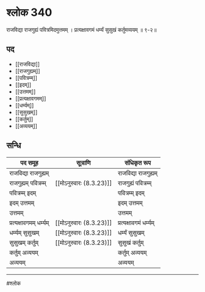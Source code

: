 # श्लोक 340

राजविद्या राजगुह्यं पवित्रमिदमुत्तमम् ।
प्रत्यक्षावगमं धर्म्यं सुसुखं कर्तुमव्ययम् ॥ ९-२॥


## पद 

- [[राजविद्या]]
- [[राजगुह्यम्]]
- [[पवित्रम्म्]]
- [[इदम्]]
- [[उत्तमम्]]
- [[प्रत्यक्षावगमम्]]
- [[धर्म्यम्]]
- [[सुसुखम्]]
- [[कर्तुम्]]
- [[अव्ययम्]]

## सन्धि

| पद समूह | सूत्राणि | संधिकृत रूप |
| ----- | ----- | ----- |
| राजविद्या राजगुह्यम् |  | राजविद्या राजगुह्यम् |
| राजगुह्यम् पवित्रम्म् |  [[मोऽनुस्वारः (8.3.23)]] | राजगुह्यं पवित्रम्म् |
| पवित्रम्म् इदम् |  | पवित्रम्म् इदम् |
| इदम् उत्तमम् |  | इदम् उत्तमम् |
| उत्तमम् |  | उत्तमम् |
| प्रत्यक्षावगमम् धर्म्यम् |  [[मोऽनुस्वारः (8.3.23)]] | प्रत्यक्षावगमं धर्म्यम् |
| धर्म्यम् सुसुखम् |  [[मोऽनुस्वारः (8.3.23)]] | धर्म्यं सुसुखम् |
| सुसुखम् कर्तुम् |  [[मोऽनुस्वारः (8.3.23)]] | सुसुखं कर्तुम् |
| कर्तुम् अव्ययम् |  | कर्तुम् अव्ययम् |
| अव्ययम् |  | अव्ययम् |


---

#श्लोक